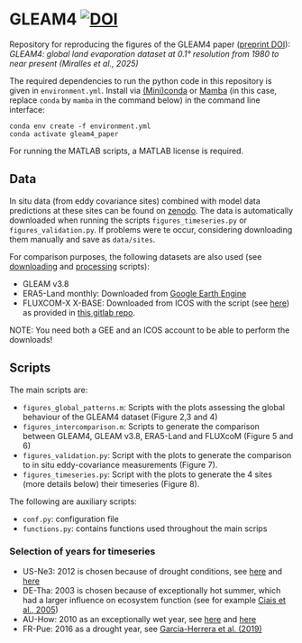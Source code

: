 # GLEAM4 [![DOI](https://zenodo.org/badge/872264216.svg)](https://doi.org/10.5281/zenodo.14056593)

Repository for reproducing the figures of the GLEAM4 paper ([preprint DOI](https://doi.org/10.21203/rs.3.rs-5488631/v1)): *GLEAM4: global land evaporation dataset at 0.1° resolution from 1980 to near present (Miralles et al., 2025)*

The required dependencies to run the python code in this repository is given in `environment.yml`. Install via [(Mini)conda](https://docs.anaconda.com/miniconda/) or [Mamba](https://mamba.readthedocs.io/en/latest/) (in this case, replace `conda` by `mamba` in the command below) in the command line interface:
```
conda env create -f environment.yml
conda activate gleam4_paper
```

For running the MATLAB scripts, a MATLAB license is required. 

## Data

In situ data (from eddy covariance sites) combined with model data predictions at these sites can be found on [zenodo](https://doi.org/10.5281/zenodo.14054257). The data is automatically downloaded when running the scripts `figures_timeseries.py` or `figures_validation.py`. If problems were te occur, considering downloading them manually and save as `data/sites`. 

For comparison purposes, the following datasets are also used (see [downloading](data_download.py) and [processing](data_processing.py) scripts):
- GLEAM v3.8
- ERA5-Land monthly: Downloaded from [Google Earth Engine](https://developers.google.com/earth-engine/datasets/catalog/ECMWF_ERA5_LAND_MONTHLY_AGGR#description)
- FLUXCOM-X X-BASE: Downloaded from ICOS with the script (see [here](external_code/download_xbase_from_icos.py)) as provided in [this gitlab repo](https://gitlab.gwdg.de/fluxcom/fluxcomxdata/-/tree/main). 

NOTE: You need both a GEE and an ICOS account to be able to perform the downloads! 

## Scripts
The main scripts are:
- `figures_global_patterns.m`: Scripts with the plots assessing the global behaviour of the GLEAM4 dataset (Figure 2,3 and 4)
- `figures_intercomparison.m`: Scripts to generate the comparison between GLEAM4, GLEAM v3.8, ERA5-Land and FLUXcoM (Figure 5 and 6)
- `figures_validation.py`: Script with the plots to generate the comparison to in situ eddy-covariance measurements (Figure 7).
- `figures_timeseries.py`: Script with the plots to generate the 4 sites (more details below) their timeseries (Figure 8). 

The following are auxiliary scripts:
- `conf.py`: configuration file 
- `functions.py`: contains functions used throughout the main scrips

### Selection of years for timeseries

- US-Ne3: 2012 is chosen because of drought conditions, see [here](https://www.drought.gov/states/nebraska#historical-conditions) and [here](https://www.dallasfed.org/research/economy/~/media/documents/research/swe/2012/swe1204c.pdf)
- DE-Tha: 2003 is chosen because of exceptionally hot summer, which had a larger influence on ecosystem function (see for example [Ciais et al., 2005](https://doi.org/10.1038/nature03972))
- AU-How: 2010 as an exceptionally wet year, see [here](https://en.wikipedia.org/wiki/2000s_Australian_drought#2010_and_2011:_La_Ni%C3%B1a_finally_breaks_the_drought) and [here](http://www.bom.gov.au/climate/annual_sum/2010/index.shtml#:~:text=The%20report%20notes%20that%202010,its%20driest%20year%20on%20record.)
- FR-Pue: 2016 as a drought year, see [Garcia-Herrera et al. (2019)](https://doi.org/10.1175/JCLI-D-18-0331.1)
